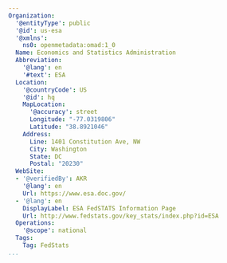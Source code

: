 ```yaml
---
Organization:
  '@entityType': public
  '@id': us-esa
  '@xmlns':
    ns0: openmetadata:omad:1_0
  Name: Economics and Statistics Administration
  Abbreviation:
    '@lang': en
    '#text': ESA
  Location:
    '@countryCode': US
    '@id': hq
    MapLocation:
      '@accuracy': street
      Longitude: "-77.0319806"
      Latitude: "38.8921046"
    Address:
      Line: 1401 Constitution Ave, NW
      City: Washington
      State: DC
      Postal: "20230"
  WebSite:
  - '@verifiedBy': AKR
    '@lang': en
    Url: https://www.esa.doc.gov/
  - '@lang': en
    DisplayLabel: ESA FedSTATS Information Page
    Url: http://www.fedstats.gov/key_stats/index.php?id=ESA
  Operations:
    '@scope': national
  Tags:
    Tag: FedStats
...
```

